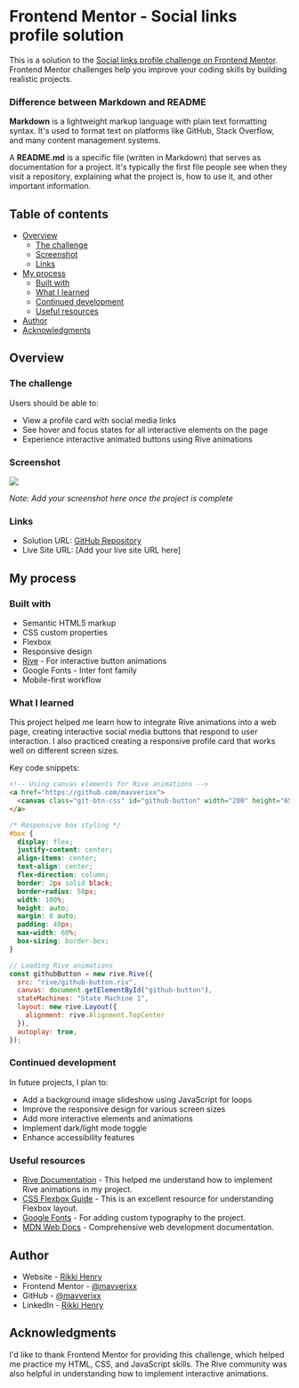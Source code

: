 # Frontend Mentor - Social links profile solution

This is a solution to the [Social links profile challenge on Frontend Mentor](https://www.frontendmentor.io/challenges/social-links-profile-UG32l9m6dQ). Frontend Mentor challenges help you improve your coding skills by building realistic projects.

### Difference between Markdown and README

**Markdown** is a lightweight markup language with plain text formatting syntax. It's used to format text on platforms like GitHub, Stack Overflow, and many content management systems.

A **README.md** is a specific file (written in Markdown) that serves as documentation for a project. It's typically the first file people see when they visit a repository, explaining what the project is, how to use it, and other important information.

## Table of contents

- [Overview](#overview)
  - [The challenge](#the-challenge)
  - [Screenshot](#screenshot)
  - [Links](#links)
- [My process](#my-process)
  - [Built with](#built-with)
  - [What I learned](#what-i-learned)
  - [Continued development](#continued-development)
  - [Useful resources](#useful-resources)
- [Author](#author)
- [Acknowledgments](#acknowledgments)

## Overview

### The challenge

Users should be able to:

- View a profile card with social media links
- See hover and focus states for all interactive elements on the page
- Experience interactive animated buttons using Rive animations

### Screenshot

![](./screenshot.jpg)

*Note: Add your screenshot here once the project is complete*

### Links

- Solution URL: [GitHub Repository](https://github.com/mavverixx/Social-links-profile-page-main)
- Live Site URL: [Add your live site URL here]

## My process

### Built with

- Semantic HTML5 markup
- CSS custom properties
- Flexbox
- Responsive design
- [Rive](https://rive.app/) - For interactive button animations
- Google Fonts - Inter font family
- Mobile-first workflow

### What I learned

This project helped me learn how to integrate Rive animations into a web page, creating interactive social media buttons that respond to user interaction. I also practiced creating a responsive profile card that works well on different screen sizes.

Key code snippets:

```html
<!-- Using canvas elements for Rive animations -->
<a href="https://github.com/mavverixx">
  <canvas class="git-btn-css" id="github-button" width="200" height="65"></canvas>
</a>
```

```css
/* Responsive box styling */
#box {
  display: flex;
  justify-content: center;
  align-items: center;
  text-align: center;
  flex-direction: column;
  border: 2px solid black;
  border-radius: 50px;
  width: 100%;
  height: auto;
  margin: 0 auto;
  padding: 40px;
  max-width: 60%;
  box-sizing: border-box;
}
```

```js
// Loading Rive animations
const githubButton = new rive.Rive({
  src: "rive/github-button.riv",
  canvas: document.getElementById("github-button"),
  stateMachines: "State Machine 1",
  layout: new rive.Layout({
    alignment: rive.Alignment.TopCenter
  }),
  autoplay: true,
});
```

### Continued development

In future projects, I plan to:

- Add a background image slideshow using JavaScript for loops
- Improve the responsive design for various screen sizes
- Add more interactive elements and animations
- Implement dark/light mode toggle
- Enhance accessibility features

### Useful resources

- [Rive Documentation](https://rive.app/docs) - This helped me understand how to implement Rive animations in my project.
- [CSS Flexbox Guide](https://css-tricks.com/snippets/css/a-guide-to-flexbox/) - This is an excellent resource for understanding Flexbox layout.
- [Google Fonts](https://fonts.google.com/) - For adding custom typography to the project.
- [MDN Web Docs](https://developer.mozilla.org/) - Comprehensive web development documentation.

## Author

- Website - [Rikki Henry](https://www.your-site.com)
- Frontend Mentor - [@mavverixx](https://www.frontendmentor.io/profile/mavverixx)
- GitHub - [@mavverixx](https://github.com/mavverixx)
- LinkedIn - [Rikki Henry](https://www.linkedin.com/in/rikkihenry/)

## Acknowledgments

I'd like to thank Frontend Mentor for providing this challenge, which helped me practice my HTML, CSS, and JavaScript skills. The Rive community was also helpful in understanding how to implement interactive animations.